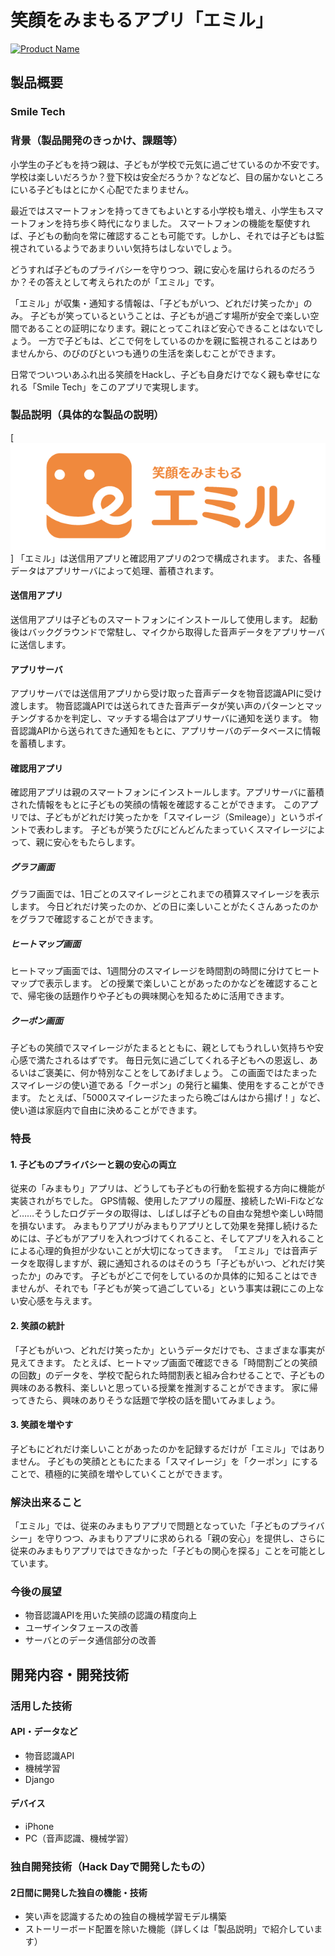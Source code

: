 # 笑顔をみまもるアプリ「エミル」

[![Product Name](https://raw.github.com/GabLeRoux/WebMole/master/ressources/WebMole_Youtube_Video.png)](https://www.youtube.com/channel/UC4PtjOfZTbVp9DwtJv82Lzg)

## 製品概要
### Smile Tech

### 背景（製品開発のきっかけ、課題等）
小学生の子どもを持つ親は、子どもが学校で元気に過ごせているのか不安です。
学校は楽しいだろうか？登下校は安全だろうか？などなど、目の届かないところにいる子どもはとにかく心配でたまりません。

最近ではスマートフォンを持ってきてもよいとする小学校も増え、小学生もスマートフォンを持ち歩く時代になりました。
スマートフォンの機能を駆使すれば、子どもの動向を常に確認することも可能です。しかし、それでは子どもは監視されているようであまりいい気持ちはしないでしょう。

どうすれば子どものプライバシーを守りつつ、親に安心を届けられるのだろうか？その答えとして考えられたのが「エミル」です。

「エミル」が収集・通知する情報は、「子どもがいつ、どれだけ笑ったか」のみ。
子どもが笑っているということは、子どもが過ごす場所が安全で楽しい空間であることの証明になります。親にとってこれほど安心できることはないでしょう。
一方で子どもは、どこで何をしているのかを親に監視されることはありませんから、のびのびといつも通りの生活を楽しむことができます。

日常でついついあふれ出る笑顔をHackし、子ども自身だけでなく親も幸せになれる「Smile Tech」をこのアプリで実現します。

### 製品説明（具体的な製品の説明）
[![エミル](./emillogo.png)]
「エミル」は送信用アプリと確認用アプリの2つで構成されます。
また、各種データはアプリサーバによって処理、蓄積されます。

#### 送信用アプリ
送信用アプリは子どものスマートフォンにインストールして使用します。
起動後はバックグラウンドで常駐し、マイクから取得した音声データをアプリサーバに送信します。

#### アプリサーバ
アプリサーバでは送信用アプリから受け取った音声データを物音認識APIに受け渡します。
物音認識APIでは送られてきた音声データが笑い声のパターンとマッチングするかを判定し、マッチする場合はアプリサーバに通知を送ります。
物音認識APIから送られてきた通知をもとに、アプリサーバのデータベースに情報を蓄積します。

#### 確認用アプリ
確認用アプリは親のスマートフォンにインストールします。アプリサーバに蓄積された情報をもとに子どもの笑顔の情報を確認することができます。
このアプリでは、子どもがどれだけ笑ったかを「スマイレージ（Smileage）」というポイントで表わします。
子どもが笑うたびにどんどんたまっていくスマイレージによって、親に安心をもたらします。

##### グラフ画面
グラフ画面では、1日ごとのスマイレージとこれまでの積算スマイレージを表示します。
今日どれだけ笑ったのか、どの日に楽しいことがたくさんあったのかをグラフで確認することができます。

##### ヒートマップ画面
ヒートマップ画面では、1週間分のスマイレージを時間割の時間に分けてヒートマップで表示します。
どの授業で楽しいことがあったのかなどを確認することで、帰宅後の話題作りや子どもの興味関心を知るために活用できます。

##### クーポン画面
子どもの笑顔でスマイレージがたまるとともに、親としてもうれしい気持ちや安心感で満たされるはずです。
毎日元気に過ごしてくれる子どもへの恩返し、あるいはご褒美に、何か特別なことをしてあげましょう。
この画面ではたまったスマイレージの使い道である「クーポン」の発行と編集、使用をすることができます。
たとえば、「5000スマイレージたまったら晩ごはんはから揚げ！」など、使い道は家庭内で自由に決めることができます。

### 特長

#### 1. 子どものプライバシーと親の安心の両立
従来の「みまもり」アプリは、どうしても子どもの行動を監視する方向に機能が実装されがちでした。
GPS情報、使用したアプリの履歴、接続したWi-Fiなどなど……そうしたログデータの取得は、しばしば子どもの自由な発想や楽しい時間を損ないます。
みまもりアプリがみまもりアプリとして効果を発揮し続けるためには、子どもがアプリを入れつづけてくれること、そしてアプリを入れることによる心理的負担が少ないことが大切になってきます。
「エミル」では音声データを取得しますが、親に通知されるのはそのうち「子どもがいつ、どれだけ笑ったか」のみです。
子どもがどこで何をしているのか具体的に知ることはできませんが、それでも「子どもが笑って過ごしている」という事実は親にこの上ない安心感を与えます。

#### 2. 笑顔の統計
「子どもがいつ、どれだけ笑ったか」というデータだけでも、さまざまな事実が見えてきます。
たとえば、ヒートマップ画面で確認できる「時間割ごとの笑顔の回数」のデータを、学校で配られた時間割表と組み合わせることで、子どもの興味のある教科、楽しいと思っている授業を推測することができます。
家に帰ってきたら、興味のありそうな話題で学校の話を聞いてみましょう。

#### 3. 笑顔を増やす
子どもにどれだけ楽しいことがあったのかを記録するだけが「エミル」ではありません。
子どもの笑顔とともにたまる「スマイレージ」を「クーポン」にすることで、積極的に笑顔を増やしていくことができます。

### 解決出来ること
「エミル」では、従来のみまもりアプリで問題となっていた「子どものプライバシー」を守りつつ、みまもりアプリに求められる「親の安心」を提供し、さらに従来のみまもりアプリではできなかった「子どもの関心を探る」ことを可能としています。

### 今後の展望
- 物音認識APIを用いた笑顔の認識の精度向上
- ユーザインタフェースの改善
- サーバとのデータ通信部分の改善

## 開発内容・開発技術
### 活用した技術
#### API・データなど
* 物音認識API
* 機械学習
* Django

#### デバイス
* iPhone
* PC（音声認識、機械学習）

### 独自開発技術（Hack Dayで開発したもの）
#### 2日間に開発した独自の機能・技術
* 笑い声を認識するための独自の機械学習モデル構築
* ストーリーボード配置を除いた機能（詳しくは「製品説明」で紹介しています）
